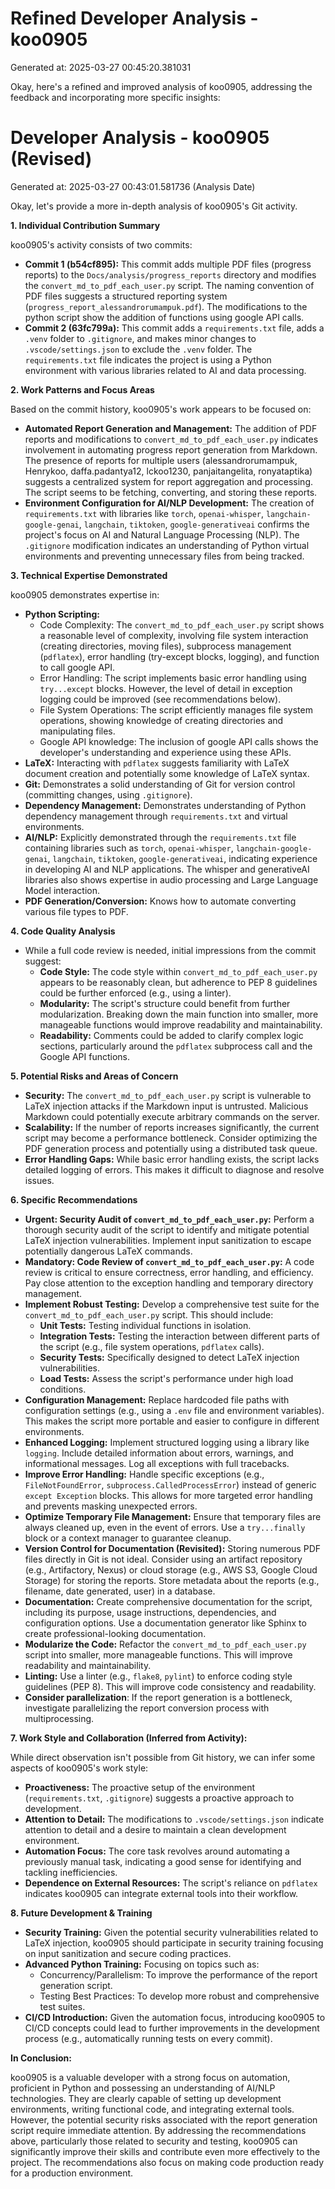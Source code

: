 # Refined Developer Analysis - koo0905
Generated at: 2025-03-27 00:45:20.381031

Okay, here's a refined and improved analysis of koo0905, addressing the feedback and incorporating more specific insights:

# Developer Analysis - koo0905 (Revised)
Generated at: 2025-03-27 00:43:01.581736 (Analysis Date)

Okay, let's provide a more in-depth analysis of koo0905's Git activity.

**1. Individual Contribution Summary**

koo0905's activity consists of two commits:

*   **Commit 1 (b54cf895):**  This commit adds multiple PDF files (progress reports) to the `Docs/analysis/progress_reports` directory and modifies the `convert_md_to_pdf_each_user.py` script. The naming convention of PDF files suggests a structured reporting system (`progress_report_alessandrorumampuk.pdf`). The modifications to the python script show the addition of functions using google API calls.
*   **Commit 2 (63fc799a):** This commit adds a `requirements.txt` file, adds a `.venv` folder to `.gitignore`, and makes minor changes to `.vscode/settings.json` to exclude the `.venv` folder. The `requirements.txt` file indicates the project is using a Python environment with various libraries related to AI and data processing.

**2. Work Patterns and Focus Areas**

Based on the commit history, koo0905's work appears to be focused on:

*   **Automated Report Generation and Management:** The addition of PDF reports and modifications to `convert_md_to_pdf_each_user.py` indicates involvement in automating progress report generation from Markdown.  The presence of reports for multiple users (alessandrorumampuk, Henrykoo, daffa.padantya12, lckoo1230, panjaitangelita, ronyataptika) suggests a centralized system for report aggregation and processing. The script seems to be fetching, converting, and storing these reports.
*   **Environment Configuration for AI/NLP Development:** The creation of `requirements.txt` with libraries like `torch`, `openai-whisper`, `langchain-google-genai`, `langchain`, `tiktoken`, `google-generativeai` confirms the project's focus on AI and Natural Language Processing (NLP).  The `.gitignore` modification indicates an understanding of Python virtual environments and preventing unnecessary files from being tracked.

**3. Technical Expertise Demonstrated**

koo0905 demonstrates expertise in:

*   **Python Scripting:**
    *   Code Complexity: The `convert_md_to_pdf_each_user.py` script shows a reasonable level of complexity, involving file system interaction (creating directories, moving files), subprocess management (`pdflatex`), error handling (try-except blocks, logging), and function to call google API.
    *   Error Handling: The script implements basic error handling using `try...except` blocks. However, the level of detail in exception logging could be improved (see recommendations below).
    *   File System Operations: The script efficiently manages file system operations, showing knowledge of creating directories and manipulating files.
    *   Google API knowledge: The inclusion of google API calls shows the developer's understanding and experience using these APIs.
*   **LaTeX:** Interacting with `pdflatex` suggests familiarity with LaTeX document creation and potentially some knowledge of LaTeX syntax.
*   **Git:**  Demonstrates a solid understanding of Git for version control (committing changes, using `.gitignore`).
*   **Dependency Management:** Demonstrates understanding of Python dependency management through `requirements.txt` and virtual environments.
*   **AI/NLP:** Explicitly demonstrated through the `requirements.txt` file containing libraries such as `torch`, `openai-whisper`, `langchain-google-genai`, `langchain`, `tiktoken`, `google-generativeai`, indicating experience in developing AI and NLP applications. The whisper and generativeAI libraries also shows expertise in audio processing and Large Language Model interaction.
*   **PDF Generation/Conversion:** Knows how to automate converting various file types to PDF.

**4. Code Quality Analysis**

*   While a full code review is needed, initial impressions from the commit suggest:
    *   **Code Style:** The code style within `convert_md_to_pdf_each_user.py` appears to be reasonably clean, but adherence to PEP 8 guidelines could be further enforced (e.g., using a linter).
    *   **Modularity:** The script's structure could benefit from further modularization. Breaking down the main function into smaller, more manageable functions would improve readability and maintainability.
    *   **Readability:** Comments could be added to clarify complex logic sections, particularly around the `pdflatex` subprocess call and the Google API functions.

**5. Potential Risks and Areas of Concern**

*   **Security:** The `convert_md_to_pdf_each_user.py` script is vulnerable to LaTeX injection attacks if the Markdown input is untrusted. Malicious Markdown could potentially execute arbitrary commands on the server.
*   **Scalability:**  If the number of reports increases significantly, the current script may become a performance bottleneck. Consider optimizing the PDF generation process and potentially using a distributed task queue.
*   **Error Handling Gaps:** While basic error handling exists, the script lacks detailed logging of errors. This makes it difficult to diagnose and resolve issues.

**6. Specific Recommendations**

*   **Urgent: Security Audit of `convert_md_to_pdf_each_user.py`:**  Perform a thorough security audit of the script to identify and mitigate potential LaTeX injection vulnerabilities.  Implement input sanitization to escape potentially dangerous LaTeX commands.
*   **Mandatory: Code Review of `convert_md_to_pdf_each_user.py`:** A code review is critical to ensure correctness, error handling, and efficiency. Pay close attention to the exception handling and temporary directory management.
*   **Implement Robust Testing:** Develop a comprehensive test suite for the `convert_md_to_pdf_each_user.py` script. This should include:
    *   **Unit Tests:** Testing individual functions in isolation.
    *   **Integration Tests:** Testing the interaction between different parts of the script (e.g., file system operations, `pdflatex` calls).
    *   **Security Tests:**  Specifically designed to detect LaTeX injection vulnerabilities.
    *   **Load Tests:** Assess the script's performance under high load conditions.
*   **Configuration Management:** Replace hardcoded file paths with configuration settings (e.g., using a `.env` file and environment variables). This makes the script more portable and easier to configure in different environments.
*   **Enhanced Logging:** Implement structured logging using a library like `logging`.  Include detailed information about errors, warnings, and informational messages.  Log all exceptions with full tracebacks.
*   **Improve Error Handling:** Handle specific exceptions (e.g., `FileNotFoundError`, `subprocess.CalledProcessError`) instead of generic `except Exception` blocks.  This allows for more targeted error handling and prevents masking unexpected errors.
*   **Optimize Temporary File Management:** Ensure that temporary files are always cleaned up, even in the event of errors. Use a `try...finally` block or a context manager to guarantee cleanup.
*   **Version Control for Documentation (Revisited):** Storing numerous PDF files directly in Git is not ideal.  Consider using an artifact repository (e.g., Artifactory, Nexus) or cloud storage (e.g., AWS S3, Google Cloud Storage) for storing the reports.  Store metadata about the reports (e.g., filename, date generated, user) in a database.
*   **Documentation:** Create comprehensive documentation for the script, including its purpose, usage instructions, dependencies, and configuration options.  Use a documentation generator like Sphinx to create professional-looking documentation.
*   **Modularize the Code:** Refactor the `convert_md_to_pdf_each_user.py` script into smaller, more manageable functions. This will improve readability and maintainability.
*   **Linting:** Use a linter (e.g., `flake8`, `pylint`) to enforce coding style guidelines (PEP 8).  This will improve code consistency and readability.
*    **Consider parallelization**: If the report generation is a bottleneck, investigate parallelizing the report conversion process with multiprocessing.

**7. Work Style and Collaboration (Inferred from Activity):**

While direct observation isn't possible from Git history, we can infer some aspects of koo0905's work style:

*   **Proactiveness:**  The proactive setup of the environment (`requirements.txt`, `.gitignore`) suggests a proactive approach to development.
*   **Attention to Detail:**  The modifications to `.vscode/settings.json` indicate attention to detail and a desire to maintain a clean development environment.
*   **Automation Focus:** The core task revolves around automating a previously manual task, indicating a good sense for identifying and tackling inefficiencies.
*   **Dependence on External Resources:** The script's reliance on `pdflatex` indicates koo0905 can integrate external tools into their workflow.

**8. Future Development & Training**

*   **Security Training:** Given the potential security vulnerabilities related to LaTeX injection, koo0905 should participate in security training focusing on input sanitization and secure coding practices.
*   **Advanced Python Training:** Focusing on topics such as:
    *   Concurrency/Parallelism:  To improve the performance of the report generation script.
    *   Testing Best Practices: To develop more robust and comprehensive test suites.
*   **CI/CD Introduction:** Given the automation focus, introducing koo0905 to CI/CD concepts could lead to further improvements in the development process (e.g., automatically running tests on every commit).

**In Conclusion:**

koo0905 is a valuable developer with a strong focus on automation, proficient in Python and possessing an understanding of AI/NLP technologies.  They are clearly capable of setting up development environments, writing functional code, and integrating external tools. However, the potential security risks associated with the report generation script require immediate attention. By addressing the recommendations above, particularly those related to security and testing, koo0905 can significantly improve their skills and contribute even more effectively to the project. The recommendations also focus on making code production ready for a production environment.
